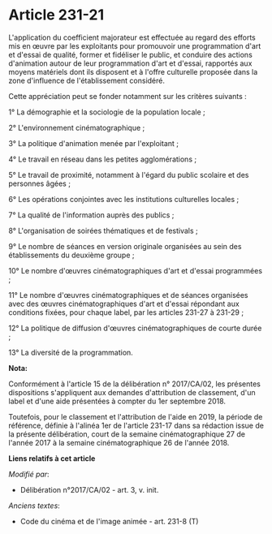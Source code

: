 # Article 231-21

L'application du coefficient majorateur est effectuée au regard des efforts mis en œuvre par les exploitants pour promouvoir
une programmation d'art et d'essai de qualité, former et fidéliser le public, et conduire des actions d'animation autour de
leur programmation d'art et d'essai, rapportés aux moyens matériels dont ils disposent et à l'offre culturelle proposée dans
la zone d'influence de l'établissement considéré.

Cette appréciation peut se fonder notamment sur les critères suivants :

1° La démographie et la sociologie de la population locale ;

2° L'environnement cinématographique ;

3° La politique d'animation menée par l'exploitant ;

4° Le travail en réseau dans les petites agglomérations ;

5° Le travail de proximité, notamment à l'égard du public scolaire et des personnes âgées ;

6° Les opérations conjointes avec les institutions culturelles locales ;

7° La qualité de l'information auprès des publics ;

8° L'organisation de soirées thématiques et de festivals ;

9° Le nombre de séances en version originale organisées au sein des établissements du deuxième groupe ;

10° Le nombre d'œuvres cinématographiques d'art et d'essai programmées ;

11° Le nombre d'œuvres cinématographiques et de séances organisées avec des œuvres cinématographiques d'art et d'essai
répondant aux conditions fixées, pour chaque label, par les articles 231-27 à 231-29 ;

12° La politique de diffusion d'œuvres cinématographiques de courte durée ;

13° La diversité de la programmation.

**Nota:**

Conformément à l'article 15 de la délibération n° 2017/CA/02, les présentes dispositions s'appliquent aux demandes
d'attribution de classement, d'un label et d'une aide présentées à compter du 1er septembre 2018.

Toutefois, pour le classement et l'attribution de l'aide en 2019, la période de référence, définie à l'alinéa 1er de
l'article 231-17 dans sa rédaction issue de la présente délibération, court de la semaine cinématographique 27 de l'année
2017 à la semaine cinématographique 26 de l'année 2018.

**Liens relatifs à cet article**

_Modifié par_:

  - Délibération n°2017/CA/02 - art. 3, v. init.

_Anciens textes_:

  - Code du cinéma et de l'image animée - art. 231-8 (T)
